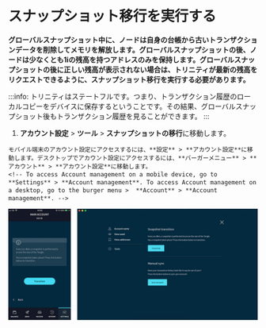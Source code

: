# スナップショット移行を実行する
<!-- # Perform a snapshot transition -->

**グローバルスナップショット中に、ノードは自身の台帳から古いトランザクションデータを削除してメモリを解放します。グローバルスナップショットの後、ノードは少なくとも1iの残高を持つアドレスのみを保持します。グローバルスナップショットの後に正しい残高が表示されない場合は、トリニティが最新の残高をリクエストできるように、スナップショット移行を実行する必要があります。**
<!-- **During a global snapshot, nodes remove old transaction data from their ledgers to free memory. After a global snapshot, nodes have only the addresses with a balance of at least 1 i. If you don't see your correct balance after a global snapshot, you must perform a snapshot transition to allow Trinity to request the latest balance of your addresses.** -->

:::info:
トリニティはステートフルです。つまり、トランザクション履歴のローカルコピーをデバイスに保存するということです。その結果、グローバルスナップショット後もトランザクション履歴を見ることができます。
:::
<!-- :::info: -->
<!-- Trinity is stateful, which means that it stores a local copy of your transaction history on your device. As a result, you can still see your transaction history after a global snapshot. -->
<!-- ::: -->

1. **アカウント設定** > **ツール** > **スナップショットの移行**に移動します。
  <!-- 1. Go to Account management > **Tools** > **Transition**. -->

    モバイル端末のアカウント設定にアクセスするには、**設定** > **アカウント設定**に移動します。デスクトップでアカウント設定にアクセスするには、**バーガーメニュー** > **アカウント** > **アカウント設定**に移動します。
    <!-- To access Account management on a mobile device, go to **Settings** > **Account management**. To access Account management on a desktop, go to the burger menu >  **Account** > **Account management**. -->

![photo of snapshot transition](../images/transition.jpg)
